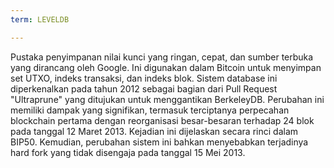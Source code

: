 ```yaml
---
term: LEVELDB

---
```

Pustaka penyimpanan nilai kunci yang ringan, cepat, dan sumber terbuka yang dirancang oleh Google. Ini digunakan dalam Bitcoin untuk menyimpan set UTXO, indeks transaksi, dan indeks blok. Sistem database ini diperkenalkan pada tahun 2012 sebagai bagian dari Pull Request "Ultraprune" yang ditujukan untuk menggantikan BerkeleyDB. Perubahan ini memiliki dampak yang signifikan, termasuk terciptanya perpecahan blockchain pertama dengan reorganisasi besar-besaran terhadap 24 blok pada tanggal 12 Maret 2013. Kejadian ini dijelaskan secara rinci dalam BIP50. Kemudian, perubahan sistem ini bahkan menyebabkan terjadinya hard fork yang tidak disengaja pada tanggal 15 Mei 2013.